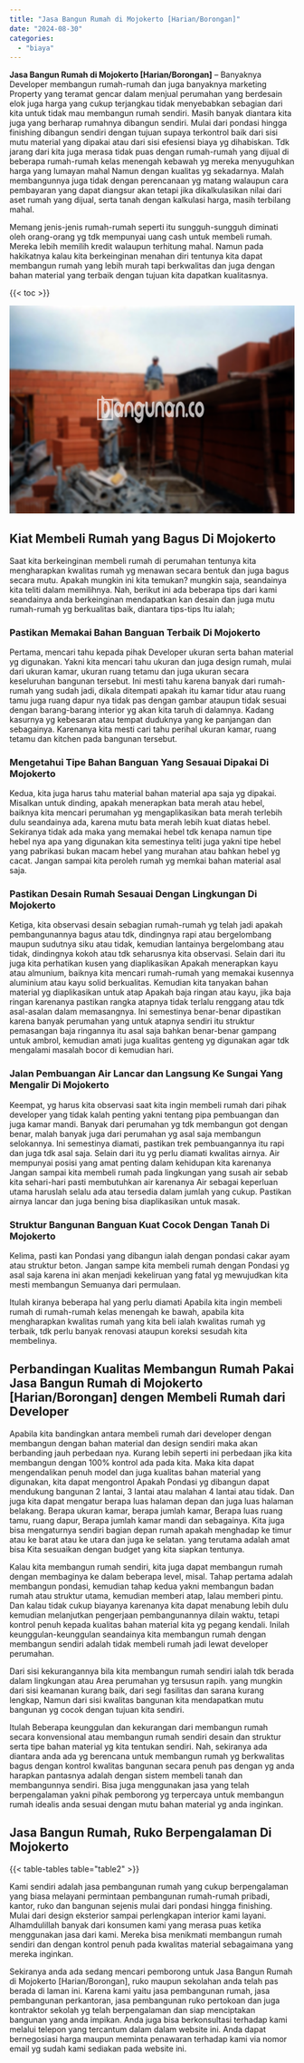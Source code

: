 ```yaml
---
title: "Jasa Bangun Rumah di Mojokerto [Harian/Borongan]"
date: "2024-08-30"
categories: 
  - "biaya"
---
```


**Jasa Bangun Rumah di Mojokerto \[Harian/Borongan\]** – Banyaknya Developer membangun rumah-rumah dan juga banyaknya marketing Property yang teramat gencar dalam menjual perumahan yang berdesain elok juga harga yang cukup terjangkau tidak menyebabkan sebagian dari kita untuk tidak mau membangun rumah sendiri. Masih banyak diantara kita juga yang berharap rumahnya dibangun sendiri. Mulai dari pondasi hingga finishing dibangun sendiri dengan tujuan supaya terkontrol baik dari sisi mutu material yang dipakai atau dari sisi efesiensi biaya yg dihabiskan. Tdk jarang dari kita juga merasa tidak puas dengan rumah-rumah yang dijual di beberapa rumah-rumah kelas menengah kebawah yg mereka menyuguhkan harga yang lumayan mahal Namun dengan kualitas yg sekadarnya. Malah membangunnya juga tidak dengan perencanaan yg matang walaupun cara pembayaran yang dapat diangsur akan tetapi jika dikalkulasikan nilai dari aset rumah yang dijual, serta tanah dengan kalkulasi harga, masih terbilang mahal.

Memang jenis-jenis rumah-rumah seperti itu sungguh-sungguh diminati oleh orang-orang yg tdk mempunyai uang cash untuk membeli rumah. Mereka lebih memilih kredit walaupun terhitung mahal. Namun pada hakikatnya kalau kita berkeinginan menahan diri tentunya kita dapat membangun rumah yang lebih murah tapi berkwalitas dan juga dengan bahan material yang terbaik dengan tujuan kita dapatkan kualitasnya.

{{< toc >}}

![Jasa Bangun Rumah di Mojokerto [Harian/Borongan]](/images/borong-bangunan-02.png)

## Kiat Membeli Rumah yang Bagus Di Mojokerto

Saat kita berkeinginan membeli rumah di perumahan tentunya kita mengharapkan kwalitas rumah yg menawan secara bentuk dan juga bagus secara mutu. Apakah mungkin ini kita temukan? mungkin saja, seandainya kita teliti dalam memilihnya. Nah, berikut ini ada beberapa tips dari kami seandainya anda berkeinginan mendapatkan kan desain dan juga mutu rumah-rumah yg berkualitas baik, diantara tips-tips Itu ialah;

### Pastikan Memakai Bahan Banguan Terbaik Di Mojokerto

Pertama, mencari tahu kepada pihak Developer ukuran serta bahan material yg digunakan. Yakni kita mencari tahu ukuran dan juga design rumah, mulai dari ukuran kamar, ukuran ruang tetamu dan juga ukuran secara keseluruhan bangunan tersebut. Ini mesti tahu karena banyak dari rumah-rumah yang sudah jadi, dikala ditempati apakah itu kamar tidur atau ruang tamu juga ruang dapur nya tidak pas dengan gambar ataupun tidak sesuai dengan barang-barang interior yg akan kita taruh di dalamnya. Kadang kasurnya yg kebesaran atau tempat duduknya yang ke panjangan dan sebagainya. Karenanya kita mesti cari tahu perihal ukuran kamar, ruang tetamu dan kitchen pada bangunan tersebut.

### Mengetahui Tipe Bahan Banguan Yang Sesauai Dipakai Di Mojokerto

Kedua, kita juga harus tahu material bahan material apa saja yg dipakai. Misalkan untuk dinding, apakah menerapkan bata merah atau hebel, baiknya kita mencari perumahan yg mengaplikasikan bata merah terlebih dulu seandainya ada, karena mutu bata merah lebih kuat diatas hebel. Sekiranya tidak ada maka yang memakai hebel tdk kenapa namun tipe hebel nya apa yang digunakan kita semestinya teliti juga yakni tipe hebel yang pabrikasi bukan macam hebel yang murahan atau bahkan hebel yg cacat. Jangan sampai kita peroleh rumah yg memkai bahan material asal saja.

### Pastikan Desain Rumah Sesauai Dengan Lingkungan Di Mojokerto

Ketiga, kita observasi desain sebagian rumah-rumah yg telah jadi apakah pembangunannya bagus atau tdk, dindingnya rapi atau bergelombang maupun sudutnya siku atau tidak, kemudian lantainya bergelombang atau tidak, dindingnya kokoh atau tdk seharusnya kita observasi. Selain dari itu juga kita perhatikan kusen yang diaplikasikan Apakah menerapkan kayu atau almunium, baiknya kita mencari rumah-rumah yang memakai kusennya aluminium atau kayu solid berkualitas. Kemudian kita tanyakan bahan material yg diaplikasikan untuk atap Apakah baja ringan atau kayu, jika baja ringan karenanya pastikan rangka atapnya tidak terlalu renggang atau tdk asal-asalan dalam memasangnya. Ini semestinya benar-benar dipastikan karena banyak perumahan yang untuk atapnya sendiri itu struktur pemasangan baja ringannya itu asal saja bahkan benar-benar gampang untuk ambrol, kemudian amati juga kualitas genteng yg digunakan agar tdk mengalami masalah bocor di kemudian hari.

### Jalan Pembuangan Air Lancar dan Langsung Ke Sungai Yang Mengalir Di Mojokerto

Keempat, yg harus kita observasi saat kita ingin membeli rumah dari pihak developer yang tidak kalah penting yakni tentang pipa pembuangan dan juga kamar mandi. Banyak dari perumahan yg tdk membangun got dengan benar, malah banyak juga dari perumahan yg asal saja membangun selokannya. Ini semestinya diamati, pastikan trek pembuangannya itu rapi dan juga tdk asal saja. Selain dari itu yg perlu diamati kwalitas airnya. Air mempunyai posisi yang amat penting dalam kehidupan kita karenanya Jangan sampai kita membeli rumah pada lingkungan yang susah air sebab kita sehari-hari pasti membutuhkan air karenanya Air sebagai keperluan utama haruslah selalu ada atau tersedia dalam jumlah yang cukup. Pastikan airnya lancar dan juga bening bisa diaplikasikan untuk masak.

### Struktur Bangunan Banguan Kuat Cocok Dengan Tanah Di Mojokerto

Kelima, pasti kan Pondasi yang dibangun ialah dengan pondasi cakar ayam atau struktur beton. Jangan sampe kita membeli rumah dengan Pondasi yg asal saja karena ini akan menjadi kekeliruan yang fatal yg mewujudkan kita mesti membangun Semuanya dari permulaan.

Itulah kiranya beberapa hal yang perlu diamati Apabila kita ingin membeli rumah di rumah-rumah kelas menengah ke bawah, apabila kita mengharapkan kwalitas rumah yang kita beli ialah kwalitas rumah yg terbaik, tdk perlu banyak renovasi ataupun koreksi sesudah kita membelinya.

## Perbandingan Kualitas Membangun Rumah Pakai Jasa Bangun Rumah di Mojokerto \[Harian/Borongan\] dengen Membeli Rumah dari Developer

Apabila kita bandingkan antara membeli rumah dari developer dengan membangun dengan bahan material dan design sendiri maka akan berbanding jauh perbedaan nya. Kurang lebih seperti ini perbedaan jika kita membangun dengan 100% kontrol ada pada kita. Maka kita dapat mengendalikan penuh model dan juga kualitas bahan material yang digunakan, kita dapat mengontrol Apakah Pondasi yg dibangun dapat mendukung bangunan 2 lantai, 3 lantai atau malahan 4 lantai atau tidak. Dan juga kita dapat mengatur berapa luas halaman depan dan juga luas halaman belakang. Berapa ukuran kamar, berapa jumlah kamar, Berapa luas ruang tamu, ruang dapur, Berapa jumlah kamar mandi dan sebagainya. Kita juga bisa mengaturnya sendiri bagian depan rumah apakah menghadap ke timur atau ke barat atau ke utara dan juga ke selatan. yang terutama adalah amat bisa Kita sesuaikan dengan budget yang kita siapkan tentunya.

Kalau kita membangun rumah sendiri, kita juga dapat membangun rumah dengan membaginya ke dalam beberapa level, misal. Tahap pertama adalah membangun pondasi, kemudian tahap kedua yakni membangun badan rumah atau struktur utama, kemudian memberi atap, lalau memberi pintu. Dan kalau tidak cukup biayanya karenanya kita dapat menabung lebih dulu kemudian melanjutkan pengerjaan pembangunannya dilain waktu, tetapi kontrol penuh kepada kualitas bahan material kita yg pegang kendali. Inilah keunggulan-keunggulan seandainya kita membangun rumah dengan membangun sendiri adalah tidak membeli rumah jadi lewat developer perumahan.

Dari sisi kekurangannya bila kita membangun rumah sendiri ialah tdk berada dalam lingkungan atau Area perumahan yg tersusun rapih. yang mungkin dari sisi keamanan kurang baik, dari segi fasilitas dan sarana kurang lengkap, Namun dari sisi kwalitas bangunan kita mendapatkan mutu bangunan yg cocok dengan tujuan kita sendiri.

Itulah Beberapa keunggulan dan kekurangan dari membangun rumah secara konvensional atau membangun rumah sendiri desain dan struktur serta tipe bahan material yg kita tentukan sendiri. Nah, sekiranya ada diantara anda ada yg berencana untuk membangun rumah yg berkwalitas bagus dengan kontrol kwalitas bangunan secara penuh pas dengan yg anda harapkan pantasnya adalah dengan sistem membeli tanah dan membangunnya sendiri. Bisa juga menggunakan jasa yang telah berpengalaman yakni pihak pemborong yg terpercaya untuk membangun rumah idealis anda sesuai dengan mutu bahan material yg anda inginkan.

## Jasa Bangun Rumah, Ruko Berpengalaman Di Mojokerto

{{< table-tables table="table2" >}}

Kami sendiri adalah jasa pembangunan rumah yang cukup berpengalaman yang biasa melayani permintaan pembangunan rumah-rumah pribadi, kantor, ruko dan bangunan sejenis mulai dari pondasi hingga finishing. Mulai dari design eksterior sampai perlengkapan interior kami layani. Alhamdulillah banyak dari konsumen kami yang merasa puas ketika menggunakan jasa dari kami. Mereka bisa menikmati membangun rumah sendiri dan dengan kontrol penuh pada kwalitas material sebagaimana yang mereka inginkan.

Sekiranya anda ada sedang mencari pemborong untuk Jasa Bangun Rumah di Mojokerto \[Harian/Borongan\], ruko maupun sekolahan anda telah pas berada di laman ini. Karena kami yaitu jasa pembangunan rumah, jasa pembangunan perkantoran, jasa pembangunan ruko pertokoan dan juga kontraktor sekolah yg telah berpengalaman dan siap menciptakan bangunan yang anda impikan. Anda juga bisa berkonsultasi terhadap kami melalui telepon yang tercantum dalam dalam website ini. Anda dapat bernegosiasi harga maupun meminta penawaran terhadap kami via nomor email yg sudah kami sediakan pada website ini.
